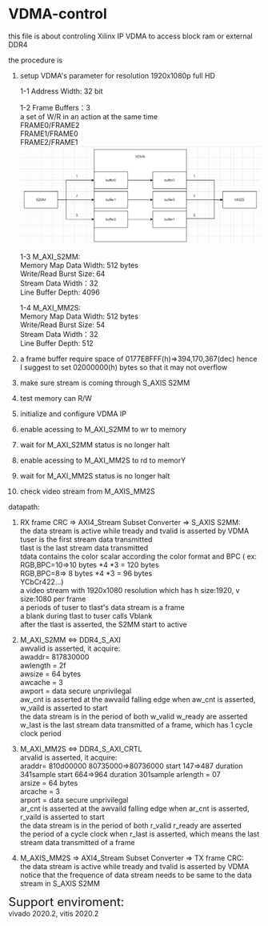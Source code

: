 # VDMA-control
this file is about controling Xilinx IP VDMA to access block ram or external DDR4  

the procedure is 
1. setup VDMA's parameter for resolution 1920x1080p full HD  
  
   1-1 Address Width: 32 bit
   
   1-2 Frame Buffers：3  
   a set of W/R in an action at the same time  
   FRAME0/FRAME2  
   FRAME1/FRAME0  
   FRAME2/FRAME1  
   ![image](https://github.com/joshuahwfwEE/vdma-control/blob/main/VDMA.PNG)
     
   1-3 M_AXI_S2MM:  
       Memory Map Data Width: 512 bytes  
       Write/Read Burst Size: 64  
       Stream Data Width：32  
       Line Buffer Depth: 4096  
   
   1-4 M_AXI_MM2S:  
       Memory Map Data Width: 512 bytes  
       Write/Read Burst Size: 54  
       Stream Data Width：32  
       Line Buffer Depth: 512  
       
2. a frame buffer require space of 0177E8FFF(h)=>394,170,367(dec) hence I suggest to set 02000000(h) bytes so that it may not overflow  
3. make sure stream is coming through S_AXIS S2MM
4. test memory can R/W 
5. initialize and configure VDMA IP 
6. enable acessing to M_AXI_S2MM to wr to memory
7. wait for M_AXI_S2MM status is no longer halt
8. enable acessing to M_AXI_MM2S to rd to memorY
9. wait for M_AXI_MM2S status is no longer halt
10. check video stream from M_AXIS_MM2S  
 
datapath:
1. RX frame CRC => AXI4_Stream Subset Converter => S_AXIS S2MM:  
the data stream is active while tready and tvalid is asserted by VDMA
tuser is the first stream data transmitted  
tlast is the last stream data transmitted  
tdata contains the color scalar according the color format and BPC ( ex: RGB,BPC=10=>10 bytes *4 *3 = 120 bytes   
                                                                         RGB,BPC=8=>  8 bytes *4 *3 =  96 bytes  
                                                                         YCbCr422...)  
a video stream with 1920x1080 resolution which has h size:1920, v size:1080 per frame  
a periods of tuser to tlast's data stream is a frame  
a blank during tlast to tuser calls Vblank  
after the tlast is asserted, the S2MM start to active  
  
2. M_AXI_S2MM <=> DDR4_S_AXI  
   awvalid is asserted, it acquire:  
   awaddr= 817830000  
   awlength = 2f  
   awsize = 64 bytes  
   awcache = 3  
   awport = data secure unprivilegal  
   aw_cnt is asserted at the awvaild falling edge
   when aw_cnt is asserted, w_vaild is asserted to start  
   the data stream is in the period of both w_valid w_ready are asserted  
   w_last is the last stream data transmitted of a frame, which has 1 cycle clock period  
     
3. M_AXI_MM2S <=> DDR4_S_AXI_CRTL  
   arvalid is asserted, it acquire:  
   araddr= 810d00000  80735000=>80736000 start 147=>487  duration 341sample
   start 664=>964 duration 301sample
   arlength = 07  
   arsize = 64 bytes  
   arcache = 3  
   arport = data secure unprivilegal  
   ar_cnt is asserted at the awvaild falling edge
   when ar_cnt is asserted, r_vaild is asserted to start  
   the data stream is in the period of both r_valid r_ready are asserted  
   the period of a cycle clock when r_last is asserted, which means the last stream data transmitted of a frame  
     
4. M_AXIS_MM2S => AXI4_Stream Subset Converter => TX frame CRC:  
   the data stream is active while tready and tvalid is asserted by VDMA
   notice that the frequence of data stream needs to be same to the data stream in S_AXIS S2MM  
     
     
<span style="font-size:24px">Support enviroment:</span>  
vivado 2020.2, vitis 2020.2  
